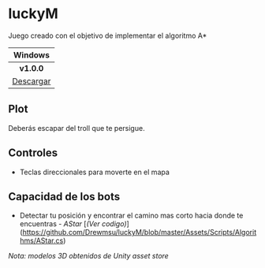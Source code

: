 # luckyM #

Juego creado con el objetivo de implementar el algoritmo A*

| Windows |
|:-------------:|
|  **v1.0.0** |
| [Descargar](https://github.com/Drewmsu/luckyM/releases/download/v1.0.0/luckyM.rar) |

## Plot
Deberás escapar del troll que te persigue.

## Controles

- Teclas direccionales para moverte en el mapa

## Capacidad de los bots

- Detectar tu posición y encontrar el camino mas corto hacia donde te encuentras - *AStar* [*(Ver codigo)*] (https://github.com/Drewmsu/luckyM/blob/master/Assets/Scripts/Algorithms/AStar.cs)

*Nota: modelos 3D obtenidos de Unity asset store*
